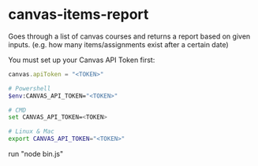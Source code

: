 # canvas-items-report
Goes through a list of canvas courses and returns a report based on given inputs. (e.g. how many items/assignments exist after a certain date)

You must set up your Canvas API Token first:

```js
canvas.apiToken = "<TOKEN>"
```
``` bash
# Powershell
$env:CANVAS_API_TOKEN="<TOKEN>"

# CMD
set CANVAS_API_TOKEN=<TOKEN>

# Linux & Mac
export CANVAS_API_TOKEN="<TOKEN>"
```


run "node bin.js"
